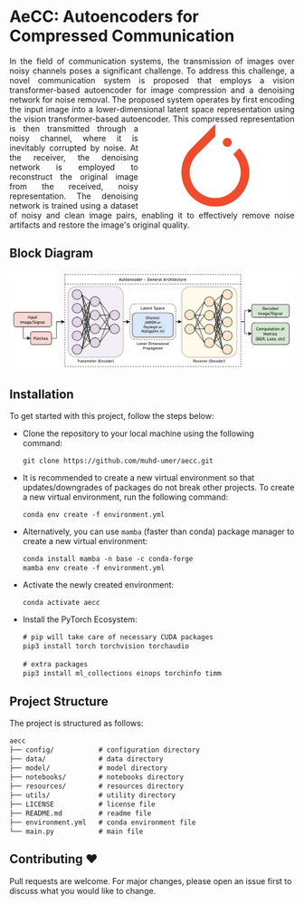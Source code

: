# AeCC: Autoencoders for Compressed Communication

<p align="justify"> In the field of communication systems, the transmission of images over noisy channels poses a significant challenge. To address this challenge, a novel communication system is proposed that employs a vision transformer-based autoencoder for image compression and a denoising network for noise removal. The proposed system operates by first encoding the input image into a lower-dimensional latent space representation using the vision transformer-based autoencoder. This compressed representation is <img align="right" height="150" src="resources/pytorch.png"/> then transmitted through a noisy channel, where it is inevitably corrupted by noise. At the receiver, the denoising network is employed to reconstruct the original image from the received, noisy representation. The denoising network is trained using a dataset of noisy and clean image pairs, enabling it to effectively remove noise artifacts and restore the image's original quality. </p>

## Block Diagram
<img align="center" src="resources/flow.png"/>

## Installation
To get started with this project, follow the steps below:

- Clone the repository to your local machine using the following command:

    ```shell
    git clone https://github.com/muhd-umer/aecc.git
    ```

- It is recommended to create a new virtual environment so that updates/downgrades of packages do not break other projects. To create a new virtual environment, run the following command:

    ```shell
    conda env create -f environment.yml
    ```

- Alternatively, you can use `mamba` (faster than conda) package manager to create a new virtual environment:

    ```shell
    conda install mamba -n base -c conda-forge
    mamba env create -f environment.yml
    ```

- Activate the newly created environment:

    ```shell
    conda activate aecc
    ```

- Install the PyTorch Ecosystem:

    ```shell
    # pip will take care of necessary CUDA packages
    pip3 install torch torchvision torchaudio

    # extra packages
    pip3 install ml_collections einops torchinfo timm
    ```

## Project Structure
The project is structured as follows:

```shell
aecc
├── config/           # configuration directory
├── data/             # data directory
├── model/            # model directory
├── notebooks/        # notebooks directory
├── resources/        # resources directory
├── utils/            # utility directory
├── LICENSE           # license file
├── README.md         # readme file
├── environment.yml   # conda environment file
└── main.py           # main file
```

## Contributing ❤️
Pull requests are welcome. For major changes, please open an issue first to discuss what you would like to change.

